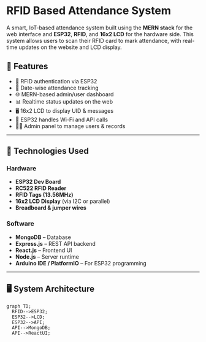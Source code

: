 # RFID Based Attendance System

A smart, IoT-based attendance system built using the **MERN stack** for the web interface and **ESP32**, **RFID**, and **16x2 LCD** for the hardware side. This system allows users to scan their RFID card to mark attendance, with real-time updates on the website and LCD display.

## 🔧 Features

- 🔐 RFID authentication via ESP32
- 📅 Date-wise attendance tracking
- 🌐 MERN-based admin/user dashboard
- 📊 Realtime status updates on the web
- 🖥️ 16x2 LCD to display UID & messages
- 📡 ESP32 handles Wi-Fi and API calls
- 🧑‍💻 Admin panel to manage users & records

---

## 🧩 Technologies Used

### Hardware
- **ESP32 Dev Board**
- **RC522 RFID Reader**
- **RFID Tags (13.56MHz)**
- **16x2 LCD Display** (via I2C or parallel)
- **Breadboard & jumper wires**
  
### Software
- **MongoDB** – Database
- **Express.js** – REST API backend
- **React.js** – Frontend UI
- **Node.js** – Server runtime
- **Arduino IDE / PlatformIO** – For ESP32 programming

---

## 🖥️ System Architecture

```mermaid
graph TD;
  RFID-->ESP32;
  ESP32-->LCD;
  ESP32-->API;
  API-->MongoDB;
  API-->ReactUI;
```
